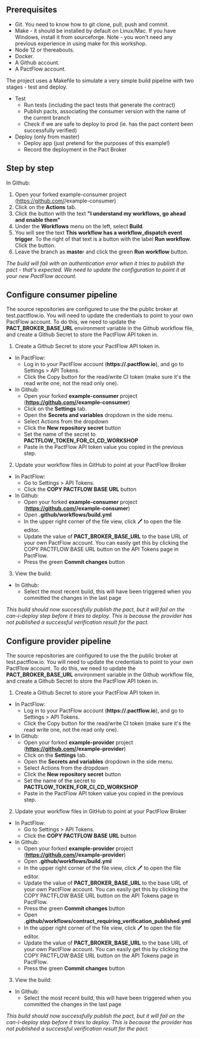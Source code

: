 ## Prerequisites
* Git. You need to know how to git clone, pull, push and commit.
* Make - it should be installed by default on Linux/Mac. If you have Windows, install it from sourceforge. Note - you won't need any previous experience in using make for this workshop.
* Node 12 or thereabouts.
* Docker.
* A Github account.
* A PactFlow account.

The project uses a Makefile to simulate a very simple build pipeline with two stages - test and deploy.

* Test
  * Run tests (including the pact tests that generate the contract)
  * Publish pacts, associating the consumer version with the name of the current branch
  * Check if we are safe to deploy to prod (ie. has the pact content been successfully verified)
* Deploy (only from master)
  * Deploy app (just pretend for the purposes of this example!)
  * Record the deployment in the Pact Broker


## Step by step

In Github:

1. Open your forked example-consumer project (https://github.com/<your-username>/example-consumer)
2. Click on the **Actions** tab.
3. Click the button with the text **"I understand my workflows, go ahead and enable them"**
4. Under the **Workflows** menu on the left, select **Build**.
5. You will see the text **This workflow has a workflow_dispatch event trigger**. To the right of that text is a button with the label **Run workflow**. Click the button.
6. Leave the branch as **maste**r and click the green **Run workflow** button.

*The build will fail with an authentication error when it tries to publish the pact - that's expected. We need to update the configuration to point it at your new PactFlow account.*

## Configure consumer pipeline

The source repositories are configured to use the the public broker at test.pactflow.io. You will need to update the credentials to point to your own PactFlow account. To do this, we need to update the **PACT_BROKER_BASE_URL** environment variable in the Github workflow file, and create a Github Secret to store the PactFlow API token in.

1. Create a Github Secret to store your PactFlow API token in.
* In PactFlow:
     * Log in to your PactFlow account (**https://<your-subdomain>.pactflow.io**), and go to Settings > API Tokens.
     * Click the Copy button for the read/write CI token (make sure it's the read write one, not the read only one).
* In Github:
     * Open your forked **example-consumer** project (**https://github.com/<your-username>/example-consumer**)
     * Click on the **Settings** tab.
     * Open the **Secrets and variables** dropdown in the side menu.
     * Select Actions from the dropdown
     * Click the **New repository secret** button
     * Set the name of the secret to **PACTFLOW_TOKEN_FOR_CI_CD_WORKSHOP**
     * Paste in the PactFlow API token value you copied in the previous step.
2. Update your workflow files in GitHub to point at your PactFlow Broker
* In PactFlow:
     * Go to Settings > API Tokens.
     * Click the **COPY PACTFLOW BASE URL** button
* In Github:
     * Open your forked **example-consumer** project (**https://github.com/<your-username>/example-consumer**)
     * Open **.github/workflows/build.yml**
     * In the upper right corner of the file view, click 🖊️ to open the file editor.
     * Update the value of **PACT_BROKER_BASE_URL** to the base URL of your own PactFlow account. You can easily get this by clicking the COPY PACTFLOW BASE URL button on the API Tokens page in PactFlow.
     * Press the green **Commit changes** button
3. View the build:
* In Github:
     * Select the most recent build, this will have been triggered when you committed the changes in the last page

*This build should now successfully publish the pact, but it will fail on the can-i-deploy step before it tries to deploy. This is because the provider has not published a successful verification result for the pact.*


## Configure provider pipeline

The source repositories are configured to use the the public broker at test.pactflow.io. You will need to update the credentials to point to your own PactFlow account. To do this, we need to update the **PACT_BROKER_BASE_URL** environment variable in the Github workflow file, and create a Github Secret to store the PactFlow API token in.

1. Create a Github Secret to store your PactFlow API token in.
* In PactFlow:
     * Log in to your PactFlow account (**https://<your-subdomain>.pactflow.io**), and go to Settings > API Tokens.
     * Click the Copy button for the read/write CI token (make sure it's the read write one, not the read only one).
* In Github:
     * Open your forked **example-provider** project (**https://github.com/<your-username>/example-provider**)
     * Click on the **Settings** tab.
     * Open the **Secrets and variables** dropdown in the side menu.
     * Select Actions from the dropdown
     * Click the **New repository secret** button
     * Set the name of the secret to **PACTFLOW_TOKEN_FOR_CI_CD_WORKSHOP**
     * Paste in the PactFlow API token value you copied in the previous step.
2. Update your workflow files in GitHub to point at your PactFlow Broker
* In PactFlow:
     * Go to Settings > API Tokens.
     * Click the **COPY PACTFLOW BASE URL** button
* In Github:
     * Open your forked **example-provider** project (**https://github.com/<your-username>/example-provider**)
     * Open **.github/workflows/build.yml**
     * In the upper right corner of the file view, click 🖊️ to open the file editor.
     * Update the value of **PACT_BROKER_BASE_URL** to the base URL of your own PactFlow account. You can easily get this by clicking the COPY PACTFLOW BASE URL button on the API Tokens page in PactFlow.
     * Press the green **Commit changes** button
     * Open **.github/workflows/contract_requiring_verification_published.yml**
     * In the upper right corner of the file view, click 🖊️ to open the file editor.
     * Update the value of **PACT_BROKER_BASE_URL** to the base URL of your own PactFlow account. You can easily get this by clicking the COPY PACTFLOW BASE URL button on the API Tokens page in PactFlow.
     * Press the green **Commit changes** button
3. View the build:
* In Github:
     * Select the most recent build, this will have been triggered when you committed the changes in the last page

*This build should now successfully publish the pact, but it will fail on the can-i-deploy step before it tries to deploy. This is because the provider has not published a successful verification result for the pact.*
